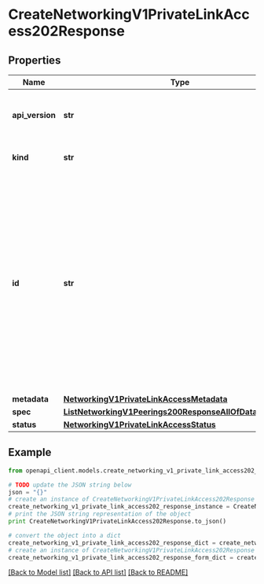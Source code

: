 # CreateNetworkingV1PrivateLinkAccess202Response


## Properties
Name | Type | Description | Notes
------------ | ------------- | ------------- | -------------
**api_version** | **str** | APIVersion defines the schema version of this representation of a resource. | [optional] [readonly] 
**kind** | **str** | Kind defines the object this REST resource represents. | [optional] [readonly] 
**id** | **str** | ID is the \&quot;natural identifier\&quot; for an object within its scope/namespace; it is normally unique across time but not space. That is, you can assume that the ID will not be reclaimed and reused after an object is deleted (\&quot;time\&quot;); however, it may collide with IDs for other object &#x60;kinds&#x60; or objects of the same &#x60;kind&#x60; within a different scope/namespace (\&quot;space\&quot;). | [optional] [readonly] 
**metadata** | [**NetworkingV1PrivateLinkAccessMetadata**](NetworkingV1PrivateLinkAccessMetadata.md) |  | [optional] 
**spec** | [**ListNetworkingV1Peerings200ResponseAllOfDataInnerSpec**](ListNetworkingV1Peerings200ResponseAllOfDataInnerSpec.md) |  | 
**status** | [**NetworkingV1PrivateLinkAccessStatus**](NetworkingV1PrivateLinkAccessStatus.md) |  | 

## Example

```python
from openapi_client.models.create_networking_v1_private_link_access202_response import CreateNetworkingV1PrivateLinkAccess202Response

# TODO update the JSON string below
json = "{}"
# create an instance of CreateNetworkingV1PrivateLinkAccess202Response from a JSON string
create_networking_v1_private_link_access202_response_instance = CreateNetworkingV1PrivateLinkAccess202Response.from_json(json)
# print the JSON string representation of the object
print CreateNetworkingV1PrivateLinkAccess202Response.to_json()

# convert the object into a dict
create_networking_v1_private_link_access202_response_dict = create_networking_v1_private_link_access202_response_instance.to_dict()
# create an instance of CreateNetworkingV1PrivateLinkAccess202Response from a dict
create_networking_v1_private_link_access202_response_form_dict = create_networking_v1_private_link_access202_response.from_dict(create_networking_v1_private_link_access202_response_dict)
```
[[Back to Model list]](../ccloud/README.md#documentation-for-models) [[Back to API list]](../ccloud/README.md#documentation-for-api-endpoints) [[Back to README]](../ccloud/README.md)


